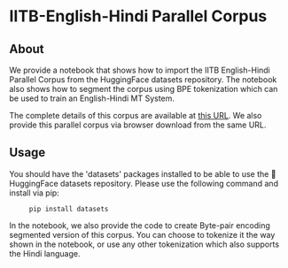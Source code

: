 # IITB-English-Hindi Parallel Corpus

## About 

We provide a notebook that shows how to import the IITB English-Hindi Parallel Corpus from the HuggingFace datasets repository. The notebook also shows how to segment the corpus using BPE tokenization which can be used to train an English-Hindi MT System.

The complete details of this corpus are available at [this URL]((https://www.cfilt.iitb.ac.in/iitb_parallel/)). We also provide this parallel corpus via browser download from the same URL.

## Usage

You should have the 'datasets' packages installed to be able to use the :rocket: HuggingFace datasets repository. Please use the following command and install via pip:

```code
     pip install datasets
```

In the notebook, we also provide the code to create Byte-pair encoding segmented version of this corpus. You can choose to tokenize it the way shown in the notebook, or use any other tokenization which also supports the Hindi language.
